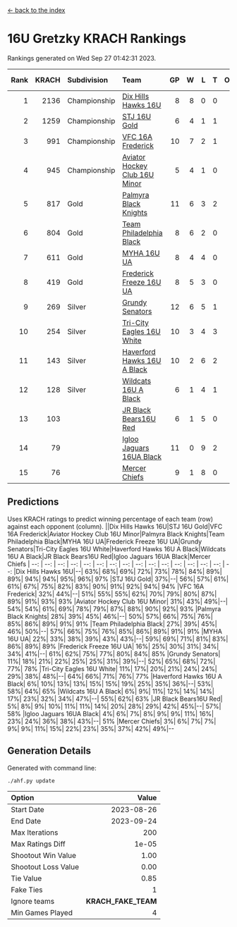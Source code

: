 [<- back to the index](readme.md)
# 16U Gretzky KRACH Rankings
Rankings generated on Wed Sep 27 01:42:31 2023.

Rank|KRACH|Subdivision|Team|GP|W|L|T|OTW|OTL|SoS|Exp Wins|Win Diff
---:|---:|:---|:---|---:|---:|---:|---:|---:|---:|---:|---:|---:
1|2136|Championship|[Dix Hills Hawks 16U](https://gamesheetstats.com/seasons/3659/teams/140688/schedule)|8|8|0|0|0|0|222|8.8|-0.0
2|1259|Championship|[STJ 16U Gold](https://gamesheetstats.com/seasons/3659/teams/140697/schedule)|6|4|1|1|1|0|661|5.7|0.0
3|991|Championship|[VFC 16A Frederick](https://gamesheetstats.com/seasons/3659/teams/140700/schedule)|10|7|2|1|0|1|552|8.7|-0.0
4|945|Championship|[Aviator Hockey Club 16U Minor](https://gamesheetstats.com/seasons/3659/teams/140687/schedule)|5|4|1|0|2|1|451|4.9|0.0
5|817|Gold|[Palmyra Black Knights](https://gamesheetstats.com/seasons/3659/teams/140696/schedule)|11|6|3|2|0|0|631|8.6|0.0
6|804|Gold|[Team Philadelphia Black](https://gamesheetstats.com/seasons/3659/teams/140698/schedule)|8|6|2|0|1|0|426|6.9|0.0
7|611|Gold|[MYHA 16U UA](https://gamesheetstats.com/seasons/3659/teams/140695/schedule)|8|4|4|0|1|1|731|4.9|0.0
8|419|Gold|[Frederick Freeze 16U UA](https://gamesheetstats.com/seasons/3659/teams/140689/schedule)|8|5|3|0|0|0|394|5.9|0.0
9|269|Silver|[Grundy Senators](https://gamesheetstats.com/seasons/3659/teams/140690/schedule)|12|6|5|1|0|0|344|7.7|0.0
10|254|Silver|[Tri-City Eagles 16U White](https://gamesheetstats.com/seasons/3659/teams/140699/schedule)|10|3|4|3|0|0|421|6.4|0.0
11|143|Silver|[Haverford Hawks 16U A Black](https://gamesheetstats.com/seasons/3659/teams/140691/schedule)|10|2|6|2|0|1|498|4.6|0.0
12|128|Silver|[Wildcats 16U A Black](https://gamesheetstats.com/seasons/3659/teams/140725/schedule)|6|1|4|1|0|0|669|2.7|0.0
13|103||[JR Black Bears16U Red](https://gamesheetstats.com/seasons/3659/teams/140693/schedule)|6|1|5|0|0|0|442|1.9|0.0
14|79||[Igloo Jaguars 16UA Black](https://gamesheetstats.com/seasons/3659/teams/140692/schedule)|11|0|9|2|0|1|868|2.6|0.0
15|76||[Mercer Chiefs](https://gamesheetstats.com/seasons/3659/teams/140694/schedule)|9|1|8|0|0|0|832|1.9|0.0

## Predictions
Uses KRACH ratings to predict winning percentage of each team (row) against each opponent (column).
||Dix Hills Hawks 16U|STJ 16U Gold|VFC 16A Frederick|Aviator Hockey Club 16U Minor|Palmyra Black Knights|Team Philadelphia Black|MYHA 16U UA|Frederick Freeze 16U UA|Grundy Senators|Tri-City Eagles 16U White|Haverford Hawks 16U A Black|Wildcats 16U A Black|JR Black Bears16U Red|Igloo Jaguars 16UA Black|Mercer Chiefs
| --: | --: | --: | --: | --: | --: | --: | --: | --: | --: | --: | --: | --: | --: | --: | --: 
|Dix Hills Hawks 16U|--| 63%| 68%| 69%| 72%| 73%| 78%| 84%| 89%| 89%| 94%| 94%| 95%| 96%| 97%
|STJ 16U Gold| 37%|--| 56%| 57%| 61%| 61%| 67%| 75%| 82%| 83%| 90%| 91%| 92%| 94%| 94%
|VFC 16A Frederick| 32%| 44%|--| 51%| 55%| 55%| 62%| 70%| 79%| 80%| 87%| 89%| 91%| 93%| 93%
|Aviator Hockey Club 16U Minor| 31%| 43%| 49%|--| 54%| 54%| 61%| 69%| 78%| 79%| 87%| 88%| 90%| 92%| 93%
|Palmyra Black Knights| 28%| 39%| 45%| 46%|--| 50%| 57%| 66%| 75%| 76%| 85%| 86%| 89%| 91%| 91%
|Team Philadelphia Black| 27%| 39%| 45%| 46%| 50%|--| 57%| 66%| 75%| 76%| 85%| 86%| 89%| 91%| 91%
|MYHA 16U UA| 22%| 33%| 38%| 39%| 43%| 43%|--| 59%| 69%| 71%| 81%| 83%| 86%| 89%| 89%
|Frederick Freeze 16U UA| 16%| 25%| 30%| 31%| 34%| 34%| 41%|--| 61%| 62%| 75%| 77%| 80%| 84%| 85%
|Grundy Senators| 11%| 18%| 21%| 22%| 25%| 25%| 31%| 39%|--| 52%| 65%| 68%| 72%| 77%| 78%
|Tri-City Eagles 16U White| 11%| 17%| 20%| 21%| 24%| 24%| 29%| 38%| 48%|--| 64%| 66%| 71%| 76%| 77%
|Haverford Hawks 16U A Black|  6%| 10%| 13%| 13%| 15%| 15%| 19%| 25%| 35%| 36%|--| 53%| 58%| 64%| 65%
|Wildcats 16U A Black|  6%|  9%| 11%| 12%| 14%| 14%| 17%| 23%| 32%| 34%| 47%|--| 55%| 62%| 63%
|JR Black Bears16U Red|  5%|  8%|  9%| 10%| 11%| 11%| 14%| 20%| 28%| 29%| 42%| 45%|--| 57%| 58%
|Igloo Jaguars 16UA Black|  4%|  6%|  7%|  8%|  9%|  9%| 11%| 16%| 23%| 24%| 36%| 38%| 43%|--| 51%
|Mercer Chiefs|  3%|  6%|  7%|  7%|  9%|  9%| 11%| 15%| 22%| 23%| 35%| 37%| 42%| 49%|--

## Generation Details

Generated with command line:
```
./ahf.py update
```

| Option | Value |
| :----- | ----: |
| Start Date | 2023-08-26 |
| End Date | 2023-09-24 |
| Max Iterations | 200 |
| Max Ratings Diff | 1e-05 |
| Shootout Win Value | 1.00 |
| Shootout Loss Value | 0.00 |
| Tie Value | 0.85 |
| Fake Ties | 1 |
| Ignore teams | __KRACH_FAKE_TEAM__ |
| Min Games Played | 4 |

